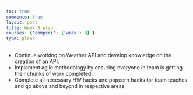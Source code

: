 ```yaml
---
toc: true
comments: true
layout: post
title: Week 8 plan
courses: {'compsci': {'week': 8} }
type: plans
---
```


- Continue working on Weather API and develop knowledge on the creation of an API. 
- Implement agile methodology by ensuring everyone in team is getting their chunks of work completed.
- Complete all necessary HW hacks and popcorn hacks for team teaches and go above and beyond in respective areas.
